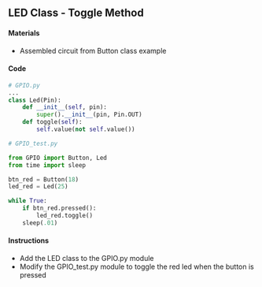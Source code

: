 ## LED Class - Toggle Method

#### Materials
 - Assembled circuit from Button class example

#### Code
```Python
# GPIO.py
...
class Led(Pin):
    def __init__(self, pin):
        super().__init__(pin, Pin.OUT)
    def toggle(self):
        self.value(not self.value())
```
```Python
# GPIO_test.py

from GPIO import Button, Led
from time import sleep

btn_red = Button(18)
led_red = Led(25)

while True:
    if btn_red.pressed():
        led_red.toggle()
    sleep(.01)
```
#### Instructions
 - Add the LED class to the GPIO.py module
 - Modify the GPIO_test.py module to toggle the red led when the button is pressed
